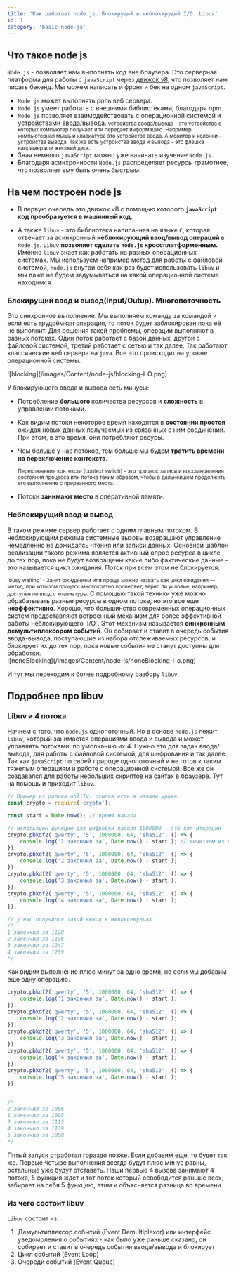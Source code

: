 ```yaml
---
title: 'Как работает node.js. Блокирущий и неблокирущий I/O. Libuv'
id: 1
category: 'basic-node-js'
---
```

 ## Что такое node js

 `Node.js` - позволяет нам выполнять код вне браузера. Это серверная платформа для работы с `javaScript` через  <span className = 'link_nodeJs'> [движок v8](/js/under-the-hood-js/engine)</span>, что позволяет нам писать бэкенд. Мы можем написать и фронт и бек на одном `javaScript`.

 * `Node.js` может выполнять роль веб сервера.
 * `Node.js` умеет работать с внешними библиотеками, благодаря npm.
 * `Node.js` позволяет взаимодействовать с операционной системой и устройствами ввода/вывода.
    <small>
    устройства ввода/вывода - это устройства с которых компьютер получает или передает информацию.
    Например компьютерная мышь и клавиатура это устройства ввода. А монитор и колонки - устройства вывода.
    Так же есть устройства ввода и вывода - это флешка например или жесткий диск.
    </small>
 * Зная немного `javaScript` можно уже начинать изучение `Node.js`.
 * Благодаря асинхронности `Node.js` распределяет ресурсы грамотнее, что позволяет ему быть очень быстрым.

## На чем построен node js

* В первую очередь это движок v8 с помощью которого <b>`javaScript` код преобразуется в машинный код.</b>

* А также `libuv` - это библиотека написанная на языке `C`, которая отвечает за асинхронный <b>неблокирующий ввод/вывод операций </b> в `Node.js`.
    `Libuv` <b>позволяет сделать `node.js` кроссплатформенным.</b>
    Именно `libuv` знает как работать на разных операционных системах.
    Мы используем например метод для работы с файловой системой, `node.js` внутри себя как раз будет использовать `libuv` и мы даже не будем задумываться на какой операционной системе находимся.

### Блокирущий ввод и вывод(Input/Outup). Многопоточность
Это синхронное выполнение. Мы выполняем команду за командой и если есть трудоёмкая операция, то поток будет заблокирован пока её не выполнит.
Для решения такой проблемы, операции выполняют в разных потоках.
Один поток работает с базой данных, другой с файловой системой, третий работает с сетью и так далее. 
Так работают классические веб сервера на `java`. Все это происходит на уровне операционной системы.

<div className='container-img'> <span className="img"> ![blocking](/images/Content/node-js/blocking-I-O.png) </span></div>

У блокирующего ввода и вывода есть минусы: 
* Потребление <b>большого </b> количества ресурсов и <b>сложность</b> в управлении потоками.
* Как видим потоки некоторое время находятся в <b>состоянии простоя</b> ожидая новых данных получаемых из связанных с ним соединений.
При этом, в это время, они потребляют ресуры. 
* Чем больше у нас потоков, тем больше мы будем <b>тратить времени на переключение контекста</b>.

    <small>
    Переключение контекста (context switch) - это процесс записи и восстановления состояния процесса или потока таким образом, чтобы в дальнейшем продолжить его выполнение с прерванного места.
    </small>
* Потоки <b>занимают место</b> в оперативной памяти.


### Неблокирущий ввод и вывод
В таком режиме сервер работает с одним главным потоком. В неблокирующим режиме системные вызовы возвращают управление немедленно не дожидаясь чтения или записи данных.
Основной шаблон реализации такого режима является активный опрос ресурса в цикле до тех пор, пока не будут возвращены какие либо фактические данные - это называется цикл ожидания. Поток при всем этом не блокируется.

<small>
`busy waiting` - Занят ожиданием или проще можно назвать как цикл ожидания — метод,
при котором процесс многократно проверяет, верно ли условие, например, доступен ли ввод с клавиатуры.
</small>
С помощью такой техники уже можно обрабатывать разные ресурсы в одном потоке, но это все еще <b>неэффективно</b>.
Хорошо, что большинство современных операционных систем предоставляют встроенный механизм для более эффективной работы неблокирующего `I/O`.
Этот механизм называется <b>синхронным демультиплексором событий</b>.
Он собирает и ставит в очередь события ввода-вывода, поступающие из набора отслеживаемых ресурсов, и блокирует их до тех пор, пока новые события не станут доступны для обработки.

<div className='container-img'> <span className="img"> ![noneBlocking](/images/Content/node-js/noneBlocking-i-o.png) </span></div>

И тут мы переходим к более подробному разбору `libuv`.

## Подробнее про libuv
### Libuv и 4 потока
Начнем с того, что `node.js` однопоточный. Но в основе `node.js` лежит `libuv`, который занимается операциями ввода и вывода и может управлять потоками, по умолчанию их 4.
Нужно это для задач ввода/вывода, для работы с файловой системой, для шифрования и так далее. Так как `javaScript` по своей природе однопоточный и не готов к таким тяжелым операциям и работе с операционной системой.
Все же он создавался для работы небольших скриптов на сайтах в браузере. Тут на помощь и приходит `libuv`. 
```javaScript
// Пример из ролика ubliTv. ссылка есть в начале урока.
const crypto = require('crypto');

const start = Date.now(); // время начала

// используем функцию для шифровки пароля 1000000 - это кол итераций
crypto.pbkdf2('qwerty', '5', 1000000, 64, 'sha512', () => {
    console.log('1 закончил за', Date.now() - start ); // вычитаем из времени выполнения время начала скрипта.
});
crypto.pbkdf2('qwerty', '5', 1000000, 64, 'sha512', () => {
    console.log('2 закончил за', Date.now() - start );
});
crypto.pbkdf2('qwerty', '5', 1000000, 64, 'sha512', () => {
    console.log('3 закончил за', Date.now() - start );
});
crypto.pbkdf2('qwerty', '5', 1000000, 64, 'sha512', () => {
    console.log('4 закончил за', Date.now() - start );
});

// у нас получился такой вывод в миллисекундах
/*
1 закончил за 1128
2 закончил за 1196
3 закончил за 1247
4 закончил за 1269
*/
```
Как видим выполнение плюс минут за одно время, но если мы добавим еще одну операцию.
```javaScript
crypto.pbkdf2('qwerty', '5', 1000000, 64, 'sha512', () => {
    console.log('1 закончил за', Date.now() - start );
});
crypto.pbkdf2('qwerty', '5', 1000000, 64, 'sha512', () => {
    console.log('2 закончил за', Date.now() - start );
});
crypto.pbkdf2('qwerty', '5', 1000000, 64, 'sha512', () => {
    console.log('3 закончил за', Date.now() - start );
});
crypto.pbkdf2('qwerty', '5', 1000000, 64, 'sha512', () => {
    console.log('4 закончил за', Date.now() - start );
});
crypto.pbkdf2('qwerty', '5', 1000000, 64, 'sha512', () => {
    console.log('5 закончил за', Date.now() - start );
});


/*
2 закончил за 1086
1 закончил за 1095
3 закончил за 1115
4 закончил за 1139
5 закончил за 1888
*/
```
Пятый запуск отработал гораздо позже. Если добавим еще, то будет так же. Первые четыре выполнения всегда будут плюс минус равны, остальные уже будут отставать.
Наши первые 4 вызова занимают 4 потока, 5 функция ждет и тот поток который освободится раньше всех, забирает на себя 5 функцию, этим и объясняется разница во времени.


### Из чего состоит libuv
`Libuv` состоит из:
1. Демультиплексор событий (Event Demultiplexor) или интерфейс уведомоления о событиях - как было уже раньше сказано, он собирает и ставит в очередь события ввода/вывода и блокирует 
2. Цикл событий (Event Loop) 
3. Очереди событий (Event Queue)





